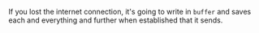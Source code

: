 If you lost the internet connection, it's going to write in `buffer` and saves each and everything and further when established that it sends. 

